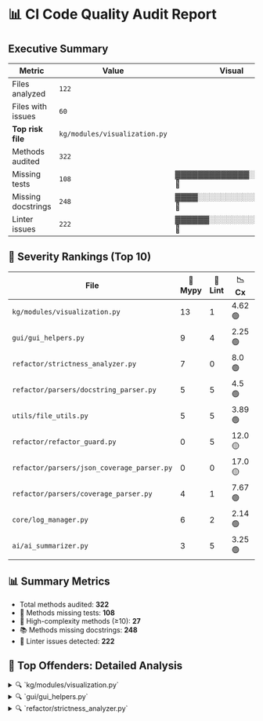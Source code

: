 # 📊 CI Code Quality Audit Report

## Executive Summary

| Metric                     | Value    | Visual |
|----------------------------|----------|--------|
| Files analyzed             | `122`    |     |
| Files with issues          | `60`     |     |
| **Top risk file**          | `kg/modules/visualization.py` |     |
| Methods audited            | `322`    |     |
| Missing tests              | `108`    | ▓▓▓▓▓▓▓▓▓▓▓▓▓░░░░░░░ 🔴 |
| Missing docstrings         | `248`    | ▓▓▓▓░░░░░░░░░░░░░░░░ 🔴 |
| Linter issues              | `222`    | ▓▓▓▓▓▓░░░░░░░░░░░░░░ 🔴 |



## 🧨 Severity Rankings (Top 10)

| File | 🔣 Mypy | 🧼 Lint | 📉 Cx | 📊 Cov | 📈 Score | 🎯 Priority |
|------|--------|--------|------|--------|----------|-------------|
| `kg/modules/visualization.py` | 13 | 1 | 4.62 🟢 | 26.3% ▓▓▓▓▓░░░░░░░░░░░░░░░ | 33.6 | 🔥 High |
| `gui/gui_helpers.py` | 9 | 4 | 2.25 🟢 | 0.0% ░░░░░░░░░░░░░░░░░░░░ | 28.25 | ⚠️ Medium |
| `refactor/strictness_analyzer.py` | 7 | 0 | 8.0 🟢 | 0.0% ░░░░░░░░░░░░░░░░░░░░ | 24.0 | ⚠️ Medium |
| `refactor/parsers/docstring_parser.py` | 5 | 5 | 4.5 🟢 | 27.0% ▓▓▓▓▓░░░░░░░░░░░░░░░ | 23.46 | ⚠️ Medium |
| `utils/file_utils.py` | 5 | 5 | 3.89 🟢 | 73.7% ▓▓▓▓▓▓▓▓▓▓▓▓▓▓░░░░░░ | 21.92 | ⚠️ Medium |
| `refactor/refactor_guard.py` | 0 | 5 | 12.0 🟡 | 54.5% ▓▓▓▓▓▓▓▓▓▓░░░░░░░░░░ | 20.41 | ⚠️ Medium |
| `refactor/parsers/json_coverage_parser.py` | 0 | 0 | 17.0 🟡 | 1.4% ░░░░░░░░░░░░░░░░░░░░ | 18.97 | ⚠️ Medium |
| `refactor/parsers/coverage_parser.py` | 4 | 1 | 7.67 🟢 | 13.4% ▓▓░░░░░░░░░░░░░░░░░░ | 18.9 | ⚠️ Medium |
| `core/log_manager.py` | 6 | 2 | 2.14 🟢 | 24.6% ▓▓▓▓░░░░░░░░░░░░░░░░ | 18.65 | ⚠️ Medium |
| `ai/ai_summarizer.py` | 3 | 5 | 3.25 🟢 | 34.2% ▓▓▓▓▓▓░░░░░░░░░░░░░░ | 18.07 | ⚠️ Medium |


## 📊 Summary Metrics

- Total methods audited: **322**
- 🚫 Methods missing tests: **108**
- 🔺 High-complexity methods (≥10): **27**
- 📚 Methods missing docstrings: **248**
- 🧼 Linter issues detected: **222**




## 🔎 Top Offenders: Detailed Analysis

<details>
<summary>🔍 `kg/modules/visualization.py`</summary>


**❗ MyPy Errors:**
- scripts/kg/modules/visualization.py:17: error: Function is missing a return type annotation  [no-untyped-def]
- scripts/kg/modules/visualization.py:35: error: "Figure" has no attribute "graph"  [attr-defined]
- scripts/kg/modules/visualization.py:38: error: Need type annotation for "layers"  [var-annotated]
- scripts/kg/modules/visualization.py:42: error: Need type annotation for "modules" (hint: "modules: dict[<type>, <type>] = ...")  [var-annotated]
- scripts/kg/modules/visualization.py:94: error: Missing type parameters for generic type "list"  [type-arg]
- scripts/kg/modules/visualization.py:94: error: Missing type parameters for generic type "tuple"  [type-arg]
- scripts/kg/modules/visualization.py:119: error: Missing type parameters for generic type "tuple"  [type-arg]
- scripts/kg/modules/visualization.py:128: error: "Figure" has no attribute "graph"  [attr-defined]
- scripts/kg/modules/visualization.py:141: error: Name "plt.Axes" is not defined  [name-defined]
- scripts/kg/modules/visualization.py:142: error: Missing type parameters for generic type "list"  [type-arg]
- scripts/kg/modules/visualization.py:143: error: Missing type parameters for generic type "tuple"  [type-arg]
- scripts/kg/modules/visualization.py:155: error: "Figure" has no attribute "graph"  [attr-defined]
- scripts/kg/modules/visualization.py:202: error: Missing type parameters for generic type "list"  [type-arg]

**🧼 Pydocstyle Issues:**
- `_handle_remaining_nodes`: D205 — 1 blank line required between summary line and description (found 0)

**📉 Complexity & Coverage Issues:**
- `GraphVisualizer.visualize_graph`: Complexity = 10, Coverage = 1.4%
- `GraphVisualizer._position_nodes_in_layers`: Complexity = 3, Coverage = 41.7%
- `GraphVisualizer._handle_remaining_nodes`: Complexity = 6, Coverage = 21.1%
- `GraphVisualizer._draw_module_rectangles`: Complexity = 8, Coverage = 1.6%
- `GraphVisualizer._get_node_colors`: Complexity = 3, Coverage = 3.3%
- `GraphVisualizer._get_complexity_color`: Complexity = 3, Coverage = 37.5%
- `GraphVisualizer._shorten_label`: Complexity = 3, Coverage = 37.5%

**📚 Function Descriptions:**
- `__init__`: Initialize the visualizer.
  - Args: None
  - Returns: None
- `visualize_graph`: Visualize the graph with complexity scores.
  - Args: graph: The graph to visualize.
complexity_scores: A dictionary of complexity scores for nodes.
title: The title of the visualization.
  - Returns: None
- `_position_nodes_in_layers`: Position nodes in horizontal layers by type.
  - Args: layers: Dictionary of node types and their nodes.
  - Returns: Dictionary of node positions.
- `_handle_remaining_nodes`: Add positions for any nodes that weren't positioned in the initial layout.
This modifies the pos dictionary in-place.
  - Args: pos: Dictionary of node positions to update.
  - Returns: None
- `_draw_module_rectangles`: Draw colored rectangles around modules based on complexity.
  - Args: ax: Matplotlib axes to draw on.
modules: Dictionary of module nodes.
pos: Dictionary of node positions.
complexity_scores: Dictionary of complexity scores.
  - Returns: None
- `_get_node_colors`: Get node colors based on node type and module complexity.
  - Args: graph: The knowledge graph.
complexity_scores: Dictionary of complexity scores.
  - Returns: List of colors for each node.
- `_get_complexity_color`: Get the color representation based on the complexity score.
  - Args: score: The complexity score.
  - Returns: The color corresponding to the complexity score.
- `_shorten_label`: Shorten a label for display purposes.
  - Args: name: The label to shorten.
  - Returns: The shortened label.

</details>

<details>
<summary>🔍 `gui/gui_helpers.py`</summary>


**❗ MyPy Errors:**
- scripts/gui/gui_helpers.py:88: error: Call to untyped function "get" in typed context  [no-untyped-call]
- scripts/gui/gui_helpers.py:118: error: Missing type parameters for generic type "list"  [type-arg]
- scripts/gui/gui_helpers.py:151: error: Missing type parameters for generic type "tuple"  [type-arg]
- scripts/gui/gui_helpers.py:185: error: Missing type parameters for generic type "list"  [type-arg]
- scripts/gui/gui_helpers.py:201: error: Argument 2 to "OptionMenu" has incompatible type "Variable"; expected "StringVar"  [arg-type]
- scripts/gui/gui_helpers.py:209: error: Function "builtins.callable" is not valid as a type  [valid-type]
- scripts/gui/gui_helpers.py:267: error: Missing type parameters for generic type "list"  [type-arg]
- scripts/gui/gui_helpers.py:297: error: Missing type parameters for generic type "list"  [type-arg]
- scripts/gui/gui_helpers.py:340: error: Missing type parameters for generic type "dict"  [type-arg]

**🧼 Pydocstyle Issues:**
- `validate_log_input`: D205 — 1 blank line required between summary line and description (found 0)
- `get_current_timestamp`: D200 — One-line docstring should fit on one line with quotes (found 3)
- `display_message`: D200 — One-line docstring should fit on one line with quotes (found 3)
- `display_error`: D200 — One-line docstring should fit on one line with quotes (found 3)

**📉 Complexity & Coverage Issues:**
- `validate_log_input`: Complexity = 3, Coverage = 0.0%
- `get_current_date`: Complexity = 1, Coverage = 0.0%
- `get_current_timestamp`: Complexity = 1, Coverage = 0.0%
- `clear_text_input`: Complexity = 1, Coverage = 0.0%
- `update_status_label`: Complexity = 1, Coverage = 0.0%
- `get_selected_option`: Complexity = 2, Coverage = 0.0%
- `append_log_entry`: Complexity = 4, Coverage = 0.0%
- `get_category_options`: Complexity = 3, Coverage = 0.0%
- `create_status_label`: Complexity = 1, Coverage = 0.0%
- `create_log_frame`: Complexity = 1, Coverage = 0.0%
- `log_message`: Complexity = 1, Coverage = 0.0%
- `create_dropdown_menu`: Complexity = 1, Coverage = 0.0%
- `create_button`: Complexity = 1, Coverage = 0.0%
- `show_messagebox`: Complexity = 4, Coverage = 0.0%
- `create_text_entry`: Complexity = 1, Coverage = 0.0%
- `format_summary_results`: Complexity = 7, Coverage = 0.0%
- `format_raw_results`: Complexity = 6, Coverage = 0.0%
- `display_message`: Complexity = 1, Coverage = 0.0%
- `display_error`: Complexity = 1, Coverage = 0.0%
- `format_coverage_data`: Complexity = 4, Coverage = 0.0%

**📚 Function Descriptions:**
- `validate_log_input`: Returns False if the input is empty, None, or just whitespace.
Logs a warning if invalid.
  - Args: None
  - Returns: None
- `get_current_date`: Returns the current date as a string in 'YYYY-MM-DD' format.
:return: Current date as a string.
:rtype: str
  - Args: None
  - Returns: None
- `get_current_timestamp`: Returns the current date and time as a formatted string (YYYY-MM-DD HH:MM:SS).
  - Args: None
  - Returns: None
- `clear_text_input`: Clears all text from the given Tkinter text entry widget.
  - Args: entry_widget: The Tkinter text widget to be cleared.
  - Returns: None
- `update_status_label`: Update the text and foreground color of a Tkinter label widget.
  - Args: label (tk.Label): The label widget to update.
message (str): The text to display on the label.
color (str, optional): The text color. Defaults to "blue".
  - Returns: None
- `get_selected_option`: Returns the currently selected option from a Tkinter menu variable, or a default value if none is selected.
  - Args: menu_var: A Tkinter variable associated with a menu widget.
default (str, optional): The value to return if no option is selected. Defaults to "General".
  - Returns: str: The selected option or the default value.
- `append_log_entry`: Appends a log entry with a timestamp and content to the specified log file, organizing entries by date, category, and subcategory.
  - Args: log_file (str): Path to the JSON log file.
date (str): Date key for the log entry (YYYY-MM-DD).
category (str): Category under which to store the entry.
subcategory (str): Subcategory under the category.
entry_text (str): The content of the log entry.
  - Returns: None
- `get_category_options`: Retrieves a list of category names from a JSON file at the given path.
  - Args: categories_json_path (str): Path to the JSON file containing categories.
  - Returns: list: List of category names, or an empty list if reading fails.
- `create_status_label`: Create and pack a status label widget in the given root window.
  - Args: root: The parent Tkinter widget.
status_var: A Tkinter StringVar to display as the label's text.
  - Returns: The created Label widget.
- `create_log_frame`: Creates and returns a disabled scrolled text widget within a frame for logging purposes in a Tkinter GUI.
  - Args: root: The parent Tkinter widget.
  - Returns: tuple: (log_text, log_frame) where log_text is the ScrolledText widget and log_frame is the containing Frame.
- `log_message`: Appends a timestamped message to the provided Tkinter text widget for logging purposes.
  - Args: log_text_widget (tkinter.Text): The text widget where the log message will be displayed.
message (str): The message to log.
  - Returns: None
- `create_dropdown_menu`: Creates a labeled dropdown menu (OptionMenu) in the given Tkinter frame.
  - Args: frame: The parent Tkinter frame to place the dropdown menu in.
label_text: The text to display as the label next to the dropdown.
variable: A Tkinter variable to store the selected option.
options: A list of options to display in the dropdown menu.
  - Returns: The created Tkinter OptionMenu widget.
- `create_button`: Creates and returns a Tkinter Button widget with customizable text, command, size, and colors.
  - Args: frame: The parent widget where the button will be placed.
text (str): The label displayed on the button.
command (callable): The function to be called when the button is clicked.
width (int, optional): The width of the button. Defaults to 15.
height (int, optional): The height of the button. Defaults to 2.
bg (str, optional): The background color of the button. Defaults to "#4CAF50".
fg (str, optional): The text color of the button. Defaults to "white".
  - Returns: tk.Button: The configured Button widget.
- `show_messagebox`: Displays a message box with the specified icon, title, and message using tkinter.
  - Args: icon (str): Type of message box to display ('info', 'warning', or 'error').
title (str): The title of the message box window.
message (str): The message to display in the message box.
  - Returns: None
- `create_text_entry`: Creates a text entry widget for user input.
  - Args: root (tk.Tk or tk.Frame): The parent widget.
height (int): Number of lines tall.
width (int): Number of characters wide.
  - Returns: tk.Text: A configured Text widget.
- `format_summary_results`: Formats a list of result items into a readable summary string.
Each result can be a dict with 'score' and 'text' keys, a tuple/list with score and text,
or any other type, which will be converted to string with a default score of 0.0.
Handles exceptions gracefully and includes error information in the output.
  - Args: results (list): List of result items to format.
  - Returns: str: Formatted summary string with scores and texts.
- `format_raw_results`: Formats a list of raw result items into a readable string.
Each result is processed based on its type (dict, list/tuple, or other),
and formatted with a '[RAW LOG MATCH]' prefix. Handles exceptions by
including error details in the output.
  - Args: results (list): List of raw result items to format.
  - Returns: str: Formatted string representation of all results.
- `display_message`: Displays an informational message box.
  - Args: None
  - Returns: None
- `display_error`: Displays an error message box.
  - Args: None
  - Returns: None
- `format_coverage_data`: Formats the structured coverage data into a readable string grouped by main category.
  - Args: data (list[dict]): List of coverage data entries.
  - Returns: str: A nicely formatted string for displaying coverage stats.

</details>

<details>
<summary>🔍 `refactor/strictness_analyzer.py`</summary>


**❗ MyPy Errors:**
- scripts/refactor/strictness_analyzer.py:202: error: Incompatible return value type (got "None", expected "Path")  [return-value]
- scripts/refactor/strictness_analyzer.py:205: error: Incompatible return value type (got "None", expected "Path")  [return-value]
- scripts/refactor/strictness_analyzer.py:237: error: Incompatible types in assignment (expression has type "Path", variable has type "dict[str, Any]")  [assignment]
- scripts/refactor/strictness_analyzer.py:240: error: "dict[str, Any]" has no attribute "resolve"  [attr-defined]
- scripts/refactor/strictness_analyzer.py:245: error: Argument 1 to "map_test_to_prod_path" has incompatible type "dict[str, Any]"; expected "Path"  [arg-type]
- scripts/refactor/strictness_analyzer.py:278: error: Generator has incompatible item type "object"; expected "bool"  [misc]
- scripts/refactor/strictness_analyzer.py:345: error: Missing type parameters for generic type "Dict"  [type-arg]

**📉 Complexity & Coverage Issues:**
- `extract_test_functions`: Complexity = 5, Coverage = 0.0%
- `analyze_strictness`: Complexity = 7, Coverage = 0.0%
- `compute_strictness_score`: Complexity = 1, Coverage = 0.0%
- `attach_coverage_hits`: Complexity = 6, Coverage = 0.0%
- `map_test_to_prod_path`: Complexity = 11, Coverage = 0.0%
- `map_tests_to_prod_code`: Complexity = 17, Coverage = 0.0%
- `scan_test_directory`: Complexity = 4, Coverage = 0.0%
- `main`: Complexity = 13, Coverage = 0.0%

**📚 Function Descriptions:**
- `extract_test_functions`: Extract test function names and line ranges from a Python test file.
  - Args: filepath (Path): The path to the Python test file.
  - Returns: List[Dict[str, Any]]: A list of dictionaries containing test function names and their line ranges.
- `analyze_strictness`: Analyze basic strictness heuristics on a test function.
  - Args: lines (List[str]): The lines of the test function.
func (Dict[str, Any]): A dictionary containing the test function's metadata.
  - Returns: Dict[str, Any]: A dictionary containing the analysis results.
- `compute_strictness_score`: Compute a weighted strictness score using heuristics and coverage hit ratio.
  - Args: asserts (int): The number of assert statements.
raises (int): The number of expected exceptions.
mocks (int): The number of mock objects used.
branches (int): The number of branches in the code.
length (int): The length of the test function.
hit_ratio (float): The coverage hit ratio.
  - Returns: float: The computed strictness score.
- `attach_coverage_hits`: Attach line hit counts and recompute score.
  - Args: results (List[Dict[str, Any]]): The results of the test analysis.
coverage_data (Dict[str, Dict[str, Any]]): The coverage data mapping.
  - Returns: None
- `map_test_to_prod_path`: Map a test file path to its corresponding production code path.
  - Args: test_path (Path): The path to the test file.
test_root (Path): The root directory of the test files.
source_root (Path): The root directory of the production code.
  - Returns: Path: The corresponding production code path.
- `map_tests_to_prod_code`: Map test functions to production code they cover.
  - Args: test_results (List[Dict[str, Any]]): The results of the test analysis.
test_root (Path): The root directory of the test files.
source_root (Path): The root directory of the production code.
coverage_data (Dict[str, Dict[str, Any]]): The coverage data mapping.
  - Returns: None
- `scan_test_directory`: Scan test directory and extract test function information.
  - Args: tests_path (Path): The path to the test directory.
  - Returns: List[Dict[str, Any]]: A list of dictionaries containing test function information.
- `main`: Main entry point for the script.
  - Args: tests_dir (str): The directory containing test files.
source_dir (str): The directory containing production code.
coverage_path (str): The path to the coverage data file.
output_path (Optional[str]): The path to the output file (if any).
  - Returns: None

</details>
